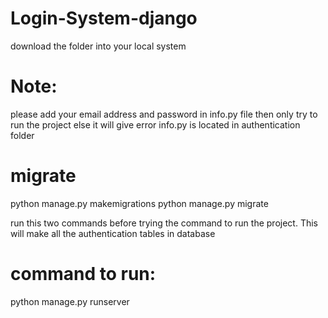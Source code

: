 # Login-System-django
download the folder into your local system

# Note: 
please add your email address and password in info.py file then only try to run the project else it will give error
info.py is located in authentication folder

# migrate 
python manage.py makemigrations
python manage.py migrate

run this two commands before trying the command to run the project. This will make all the authentication tables in database

# command to run:
python manage.py runserver
